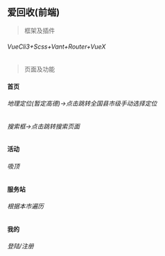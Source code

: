 ## 爱回收(前端)

> 框架及插件

###### VueCli3+Scss+Vant+Router+VueX

> 页面及功能

#### 首页

###### 地理定位(暂定高德)->点击跳转全国县市级手动选择定位
###### 搜索框->点击跳转搜索页面

#### 活动

###### 吸顶

#### 服务站

###### 根据本市遍历

#### 我的

###### 登陆/注册

